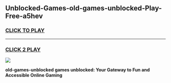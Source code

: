 
## Unblocked-Games-old-games-unblocked-Play-Free-a5hev
<h3>
<a href="https://premium76.site?title=old-games-unblocked&ref=20A">CLICK TO PLAY</a></h3>
<hr>

<h3>
<a href="https://premium76.site?title=old-games-unblocked&ref=20A">CLICK 2 PLAY</a>
  
</h3>

<a href="https://premium76.site?title=old-games-unblocked&ref=20A"><img src="https://clearcache.store/games.png"></a>


**old-games-unblocked games unblocked: Your Gateway to Fun and Accessible Online Gaming**
